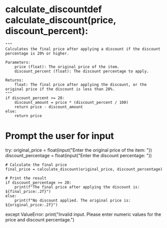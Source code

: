 # calculate_discountdef calculate_discount(price, discount_percent):
    """
    Calculates the final price after applying a discount if the discount percentage is 20% or higher.
    
    Parameters:
        price (float): The original price of the item.
        discount_percent (float): The discount percentage to apply.
    
    Returns:
        float: The final price after applying the discount, or the original price if the discount is less than 20%.
    """
    if discount_percent >= 20:
        discount_amount = price * (discount_percent / 100)
        return price - discount_amount
    else:
        return price

# Prompt the user for input
try:
    original_price = float(input("Enter the original price of the item: "))
    discount_percentage = float(input("Enter the discount percentage: "))

    # Calculate the final price
    final_price = calculate_discount(original_price, discount_percentage)

    # Print the result
    if discount_percentage >= 20:
        print(f"The final price after applying the discount is: ${final_price:.2f}")
    else:
        print(f"No discount applied. The original price is: ${original_price:.2f}")
except ValueError:
    print("Invalid input. Please enter numeric values for the price and discount percentage.")
